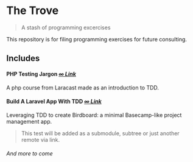 # The Trove
> A stash of programming excercises

This repository is for filing programming exercises for future consulting.

Includes
---

#### PHP Testing Jargon *[&#8734; Link](https://laracasts.com/series/php-testing-jargon)*
A php course from Laracast made as an introduction to TDD.

#### Build A Laravel App With TDD *[&#8734; Link](https://laracasts.com/series/build-a-laravel-app-with-tdd)*
Leveraging TDD to create Birdboard: a minimal Basecamp-like project management app.
> This test will be added as a submodule, subtree or just another remote via link.

###### And more to come

